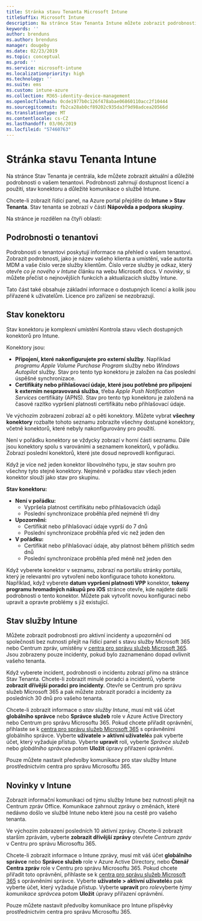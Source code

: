 ```yaml
---
title: Stránka stavu Tenanta Microsoft Intune
titleSuffix: Microsoft Intune
description: Na stránce Stav Tenanta Intune můžete zobrazit podrobnosti o důležité tenantovi aniž byste museli opustit portál Intune
keywords: ''
author: brenduns
ms.author: brenduns
manager: dougeby
ms.date: 02/23/2019
ms.topic: conceptual
ms.prod: ''
ms.service: microsoft-intune
ms.localizationpriority: high
ms.technology: ''
ms.suite: ems
ms.custom: intune-azure
ms.collection: M365-identity-device-management
ms.openlocfilehash: 0cde1977b0c126f478abae06860110acc2f10444
ms.sourcegitcommit: fb2ca28ab0cf89202c935da3f9d98adcea20566d
ms.translationtype: MT
ms.contentlocale: cs-CZ
ms.lasthandoff: 03/06/2019
ms.locfileid: "57460763"
---
```

# <a name="intune-tenant-status-page"></a>Stránka stavu Tenanta Intune
Na stránce Stav Tenanta je centrála, kde můžete zobrazit aktuální a důležité podrobnosti o vašem tenantovi. Podrobnosti zahrnují dostupnost licencí a použití, stav konektoru a důležité komunikace o službě Intune.  

Chcete-li zobrazit řídicí panel, na Azure portal přejděte do **Intune > Stav Tenanta**.  Stav tenanta se zobrazí v části **Nápověda a podpora skupiny**.  

Na stránce je rozdělen na čtyři oblasti:

## <a name="tenant-details"></a>Podrobnosti o tenantovi
Podrobnosti o tenantovi poskytují informace na přehled o vašem tenantovi. Zobrazit podrobnosti, jako je název vašeho klienta a umístění, vaše autorita MDM a vaše číslo verze služby klientům. Číslo verze služby je odkaz, který otevře *co je nového v Intune* článku na webu Microsoft docs. V *novinky*, si můžete přečíst o nejnovějších funkcích a aktualizacích služby Intune.  

Tato část také obsahuje základní informace o dostupných licencí a kolik jsou přiřazené k uživatelům. Licence pro zařízení se nezobrazují.

## <a name="connector-status"></a>Stav konektoru
Stav konektoru je komplexní umístění Kontrola stavu všech dostupných konektorů pro Intune.  

Konektory jsou:
- **Připojení, které nakonfigurujete pro externí služby**. Například *programu Apple Volume Purchase Program* služby nebo *Windows Autopilot* služby.  Stav pro tento typ konektoru je založen na čas poslední úspěšné synchronizace.
- **Certifikáty nebo přihlašovací údaje, které jsou potřebné pro připojení k externím nespravovaná služba**, třeba *Apple Push Notification Services* certifikáty (APNS). Stav pro tento typ konektoru je založená na časové razítko vypršení platnosti certifikátu nebo přihlašovací údaje.  

Ve výchozím zobrazení zobrazí až o pěti konektory. Můžete vybrat **všechny konektory** rozbalte tohoto seznamu zobrazíte všechny dostupné konektory, včetně konektorů, které nebyly nakonfigurovány pro použití.  

Není v pořádku konektory se vždycky zobrazí v horní části seznamu. Dále jsou konektory spolu s varováními a seznamem konektorů, v pořádku. Zobrazí poslední konektorů, které jste dosud neprovedli konfiguraci.

Když je více než jeden konektor libovolného typu, je stav souhrn pro všechny tyto stejné konektory. Nejméně v pořádku stav všech jeden konektor slouží jako stav pro skupinu.  

**Stav konektoru:**
- **Není v pořádku:**
    - Vypršela platnost certifikátu nebo přihlašovacích údajů
    - Poslední synchronizace proběhla před nejméně tři dny
- **Upozornění:**
    - Certifikát nebo přihlašovací údaje vyprší do 7 dnů
    - Poslední synchronizace proběhla před víc než jeden den
- **V pořádku:**
    - Certifikát nebo přihlašovací údaje, aby platnost během příštích sedm dnů
    - Poslední synchronizace proběhla před méně než jeden den  

Když vyberete konektor v seznamu, zobrazí na portálu stránky portálu, který je relevantní pro vytvoření nebo konfigurace tohoto konektoru.  Například, když vyberete **datum vypršení platnosti VPP** konektor, **tokeny programu hromadných nákupů pro iOS** stránce otevře, kde najdete další podrobnosti o tento konektor. Můžete pak vytvořit novou konfiguraci nebo upravit a opravte problémy s již existující.  

## <a name="intune-service-health"></a>Stav služby Intune  
Můžete zobrazit podrobnosti pro aktivní incidenty a upozornění od společnosti bez nutnosti přejít na řídicí panel s stavu služby Microsoft 365 nebo Centrum zpráv, umístěny v [centra pro správu služeb Microsoft 365](https://admin.microsoft.com). Jsou zobrazeny pouze incidenty, pokud bylo zaznamenáno dopad ovlivnit vašeho tenanta.  

Když vyberete incident, podrobnosti o incidentu zobrazí přímo na stránce Stav Tenanta. Chcete-li zobrazit minulé poradci a incidentů, vyberte **zobrazit dřívější poradci pro incidenty**. Otevře se Centrum pro správu služeb Microsoft 365 a pak můžete zobrazit poradci a incidenty za posledních 30 dnů pro vašeho tenanta.  

Chcete-li zobrazit informace o *stav služby Intune*, musí mít váš účet **globálního správce** nebo **Správce služeb** role v Azure Active Directory nebo Centrum pro správu Microsoftu 365. Pokud chcete přiřadit oprávnění, přihlaste se k [centra pro správu služeb Microsoft 365](https://admin.microsoft.com) s oprávněními globálního správce. Vyberte **uživatele > aktivní uživatelé**a pak vyberte účet, který vyžaduje přístup. Vyberte **upravit** rolí, vyberte *Správce služeb* nebo *globálního správce*a potom **Uložit** úpravy přiřazení oprávnění.  

Pouze můžete nastavit předvolby komunikace pro stav služby Intune prostřednictvím centra pro správu Microsoftu 365.

## <a name="intune-news"></a>Novinky v Intune  
Zobrazit informační komunikaci od týmu služby Intune bez nutnosti přejít na Centrum zpráv Office. Komunikace zahrnout zprávy o změnách, které nedávno došlo ve službě Intune nebo které jsou na cestě pro vašeho tenanta.  

Ve výchozím zobrazení posledních 10 aktivní zprávy. Chcete-li zobrazit starším zprávám, vyberte **zobrazit dřívější zprávy** otevřete *Centrum zpráv* v Centru pro správu Microsoftu 365.  

Chcete-li zobrazit informace o Intune zprávy, musí mít váš účet **globálního správce** nebo **Správce služeb** role v Azure Active Directory, nebo **Čtenář Centra zpráv** role v Centru pro správu Microsoftu 365.  Pokud chcete přiřadit toto oprávnění, přihlaste se k [centra pro správu služeb Microsoft 365](https://admin.microsoft.com) s oprávněními správce. Vyberte **uživatele > aktivní uživatelé**a pak vyberte účet, který vyžaduje přístup. Vyberte **upravit** pro *role*vyberte *týmy komunikace správce*a potom **Uložit** úpravy přiřazení oprávnění.  

Pouze můžete nastavit předvolby komunikace pro Intune příspěvky prostřednictvím centra pro správu Microsoftu 365.

